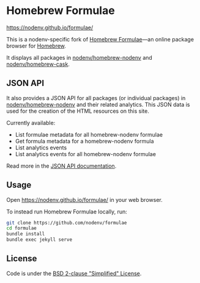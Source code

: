 # Homebrew Formulae

https://nodenv.github.io/formulae/

This is a nodenv-specific fork of [Homebrew Formulae](https://nodenv.github.io/formulae/)—an online package browser for [Homebrew](https://brew.sh).

It displays all packages in [nodenv/homebrew-nodenv](https://github.com/nodenv/homebrew-nodenv) and [nodenv/homebrew-cask](https://github.com/nodenv/homebrew-cask).

## JSON API

It also provides a JSON API for all packages (or individual packages) in [nodenv/homebrew-nodenv](https://github.com/nodenv/homebrew-nodenv) and their related analytics. This JSON data is used for the creation of the HTML resources on this site.

Currently available:
- List formulae metadata for all homebrew-nodenv formulae
- Get formula metadata for a homebrew-nodenv formula
- List analytics events
- List analytics events for all homebrew-nodenv formulae

Read more in the [JSON API documentation](https://nodenv.github.io/formulae/docs/api/).

## Usage
Open https://nodenv.github.io/formulae/ in your web browser.

To instead run Homebrew Formulae locally, run:
```bash
git clone https://github.com/nodenv/formulae
cd formulae
bundle install
bundle exec jekyll serve
```

## License
Code is under the [BSD 2-clause "Simplified" License](LICENSE.txt).

